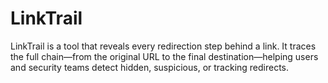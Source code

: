 # LinkTrail
LinkTrail is a tool that reveals every redirection step behind a link. It traces the full chain—from the original URL to the final destination—helping users and security teams detect hidden, suspicious, or tracking redirects.
